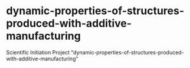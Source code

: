 # dynamic-properties-of-structures-produced-with-additive-manufacturing
Scientific Initiation Project "dynamic-properties-of-structures-produced-with-additive-manufacturing"
